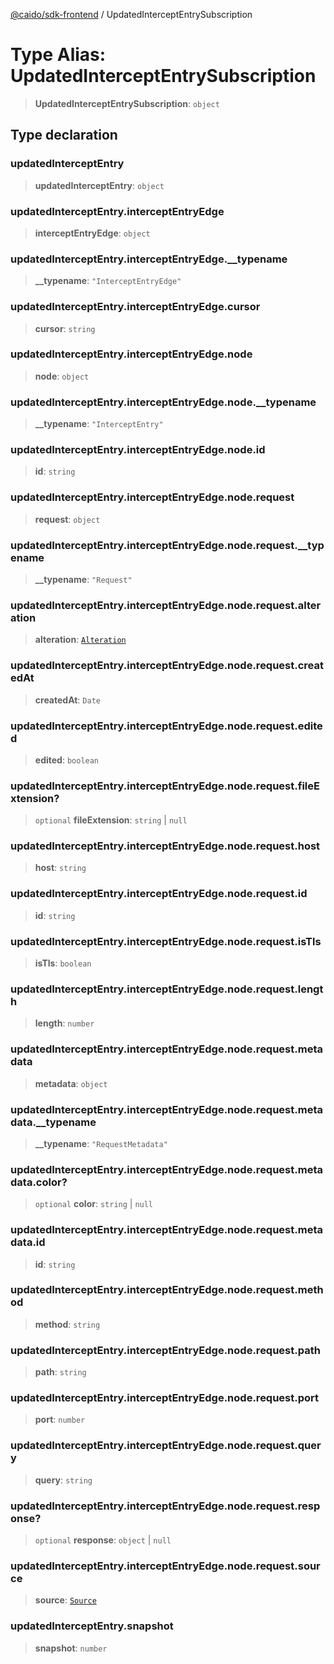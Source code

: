 [@caido/sdk-frontend](../index.md) / UpdatedInterceptEntrySubscription

# Type Alias: UpdatedInterceptEntrySubscription

> **UpdatedInterceptEntrySubscription**: `object`

## Type declaration

### updatedInterceptEntry

> **updatedInterceptEntry**: `object`

### updatedInterceptEntry.interceptEntryEdge

> **interceptEntryEdge**: `object`

### updatedInterceptEntry.interceptEntryEdge.\_\_typename

> **\_\_typename**: `"InterceptEntryEdge"`

### updatedInterceptEntry.interceptEntryEdge.cursor

> **cursor**: `string`

### updatedInterceptEntry.interceptEntryEdge.node

> **node**: `object`

### updatedInterceptEntry.interceptEntryEdge.node.\_\_typename

> **\_\_typename**: `"InterceptEntry"`

### updatedInterceptEntry.interceptEntryEdge.node.id

> **id**: `string`

### updatedInterceptEntry.interceptEntryEdge.node.request

> **request**: `object`

### updatedInterceptEntry.interceptEntryEdge.node.request.\_\_typename

> **\_\_typename**: `"Request"`

### updatedInterceptEntry.interceptEntryEdge.node.request.alteration

> **alteration**: [`Alteration`](Alteration.md)

### updatedInterceptEntry.interceptEntryEdge.node.request.createdAt

> **createdAt**: `Date`

### updatedInterceptEntry.interceptEntryEdge.node.request.edited

> **edited**: `boolean`

### updatedInterceptEntry.interceptEntryEdge.node.request.fileExtension?

> `optional` **fileExtension**: `string` \| `null`

### updatedInterceptEntry.interceptEntryEdge.node.request.host

> **host**: `string`

### updatedInterceptEntry.interceptEntryEdge.node.request.id

> **id**: `string`

### updatedInterceptEntry.interceptEntryEdge.node.request.isTls

> **isTls**: `boolean`

### updatedInterceptEntry.interceptEntryEdge.node.request.length

> **length**: `number`

### updatedInterceptEntry.interceptEntryEdge.node.request.metadata

> **metadata**: `object`

### updatedInterceptEntry.interceptEntryEdge.node.request.metadata.\_\_typename

> **\_\_typename**: `"RequestMetadata"`

### updatedInterceptEntry.interceptEntryEdge.node.request.metadata.color?

> `optional` **color**: `string` \| `null`

### updatedInterceptEntry.interceptEntryEdge.node.request.metadata.id

> **id**: `string`

### updatedInterceptEntry.interceptEntryEdge.node.request.method

> **method**: `string`

### updatedInterceptEntry.interceptEntryEdge.node.request.path

> **path**: `string`

### updatedInterceptEntry.interceptEntryEdge.node.request.port

> **port**: `number`

### updatedInterceptEntry.interceptEntryEdge.node.request.query

> **query**: `string`

### updatedInterceptEntry.interceptEntryEdge.node.request.response?

> `optional` **response**: `object` \| `null`

### updatedInterceptEntry.interceptEntryEdge.node.request.source

> **source**: [`Source`](Source.md)

### updatedInterceptEntry.snapshot

> **snapshot**: `number`
